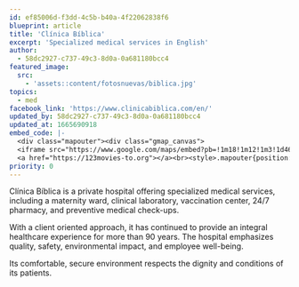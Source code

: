 ```yaml
---
id: ef85006d-f3dd-4c5b-b40a-4f22062838f6
blueprint: article
title: 'Clínica Bíblica'
excerpt: 'Specialized medical services in English'
author:
  - 58dc2927-c737-49c3-8d0a-0a681180bcc4
featured_image:
  src:
    - 'assets::content/fotosnuevas/biblica.jpg'
topics:
  - med
facebook_link: 'https://www.clinicabiblica.com/en/'
updated_by: 58dc2927-c737-49c3-8d0a-0a681180bcc4
updated_at: 1665690918
embed_code: |-
  <div class="mapouter"><div class="gmap_canvas">
  <iframe src="https://www.google.com/maps/embed?pb=!1m18!1m12!1m3!1d46431.94662998239!2d-84.10428486734982!3d9.930190291601402!2m3!1f0!2f0!3f0!3m2!1i1024!2i768!4f13.1!3m3!1m2!1s0x8fa0e368060ebcc1%3A0xf9defc9ecd48e56e!2sHospital%20Cl%C3%ADnica%20B%C3%ADblica!5e0!3m2!1ses!2sus!4v1663955299701!5m2!1ses!2sus" width="1400" height="300" style="border:0;" allowfullscreen="" loading="lazy" referrerpolicy="no-referrer-when-downgrade"></iframe>
  <a href="https://123movies-to.org"></a><br><style>.mapouter{position:relative;text-align:right;height:500px;width:1200px;}</style><style>.gmap_canvas {overflow:hidden;background:none!important;height:500px;width:1200px;}</style></div></div>
priority: 0
---
```

Clínica Bíblica is a private hospital offering specialized medical services, including a maternity ward, clinical laboratory, vaccination center, 24/7 pharmacy, and preventive medical check-ups. 

With a client oriented approach, it has continued to provide an integral healthcare experience for more than 90 years. 
The hospital emphasizes quality, safety, environmental impact, and employee well-being. 

Its comfortable, secure environment respects the dignity and conditions of its patients.